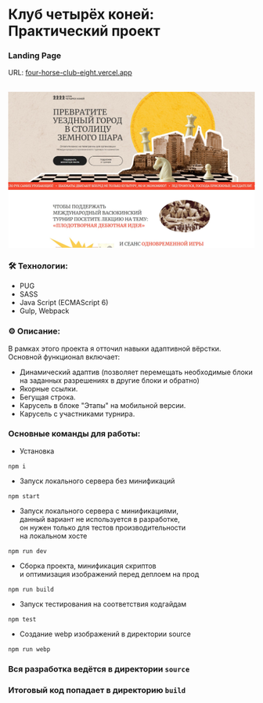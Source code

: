 # Клуб четырёх коней: Практический проект

### Landing Page
URL: <a href="https://four-horse-club-eight.vercel.app/" target="_blank">four-horse-club-eight.vercel.app</a>

<br clear="both">

<div>
  <img src="source/img/content/cover.jpg"/>
</div>

### 🛠 Технологии:
- PUG
- SASS
- Java Script (ECMAScript 6)
- Gulp, Webpack

### ⚙️ Описание:
В рамках этого проекта я отточил навыки адаптивной вёрстки. Основной функционал включает:
- Динамический адаптив (позволяет перемещать необходимые блоки на заданных разрешениях в другие блоки и обратно)
- Якорные ссылки.
- Бегущая строка.
- Карусель в блоке "Этапы" на мобильной версии.
- Карусель с участниками турнира.


### Основные команды для работы:

- Установка 
```
npm i
```

- Запуск локального сервера без минификаций
```
npm start
```

- Запуск локального сервера c минификациями, <br>
данный вариант не используется в разработке, <br>
он нужен только для тестов производительности <br>
на локальном хосте
```
npm run dev
```

- Сборка проекта, минификация скриптов <br>
и оптимизация изображений перед деплоем на прод
```
npm run build
```

- Запуск тестирования на соответствия кодгайдам
```
npm test
```

- Создание webp изображений в директории source
```
npm run webp
```

### Вся разработка ведётся в директории `source`
### Итоговый код попадает в директорию `build`

